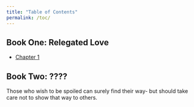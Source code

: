```yaml
---
title: "Table of Contents"
permalink: /toc/
---
```


## Book One: Relegated Love

* [Chapter 1](book1-ch1.md)

## Book Two: ????

Those who wish to be spoiled can surely find their way- but should take care not to show that way to others.